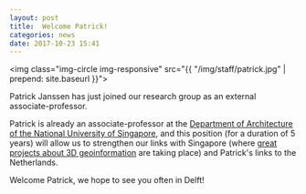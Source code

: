 ```yaml
---
layout: post
title:  Welcome Patrick!
categories: news
date: 2017-10-23 15:41
---
```


<img class="img-circle img-responsive" src="{{ "/img/staff/patrick.jpg" | prepend: site.baseurl }}">

Patrick Janssen has just joined our research group as an external associate-professor.

Patrick is already an associate-professor at the [Department of Architecture of the National University of Singapore](https://www.arch.nus.edu.sg), and this position (for a duration of 5 years) will allow us to strengthen our links with Singapore (where [great projects about 3D geoinformation](https://www.nrf.gov.sg/programmes/virtual-singapore) are taking place) and Patrick's links to the Netherlands.

Welcome Patrick, we hope to see you often in Delft!

